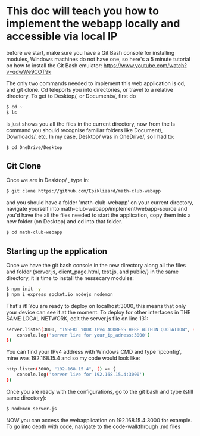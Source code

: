 # This doc will teach you how to implement the webapp locally and accessible via local IP
before we start, make sure you have a Git Bash console for installing modules, Windows machines do not have one, so here's a 5 minute tutorial on how to install the Git Bash emulator: https://www.youtube.com/watch?v=qdwWe9COT9k

The only two commands needed to implement this web application is cd, and git clone. Cd teleports you into directories, or travel to a relative directory. To get to Desktop/, or Documents/, first do
```sh
$ cd ~
$ ls
```
ls just shows you all the files in the current directory, now from the ls command you should recognise familiar folders like Document/, Downloads/, etc. In my case, Desktop/ was in OneDrive/, so I had to:
```sh
$ cd OneDrive/Desktop
```
## Git Clone
Once we are in Desktop/ , type in:
```sh
$ git clone https://github.com/Epiklizard/math-club-webapp
```
and you should have a folder 'math-club-webapp' on your current directory, navigate yourself into math-club-webapp/implement/webapp-source and you'd have the all the files needed to start the application, copy them into a new folder (on Desktop) and cd into that folder.
```sh
$ cd math-club-webapp
```

## Starting up the application
Once we have the git bash console in the new directory along all the files and folder (server.js, client_page.html, test.js, and public/) in the same directory, it is time to install the nessecary modules:
```sh
$ npm init -y
$ npm i express socket.io nodejs nodemon
```
That's it! You are ready to deploy on localhost:3000, this means that only your device can see it at the moment. To deploy for other interfaces in THE SAME LOCAL NETWORK, edit the server.js file on line 131:
```sh
server.listen(3000, "INSERT YOUR IPv4 ADDRESS HERE WITHIN QUOTATION", () => {
    console.log('server live for your_ip_adress:3000')
})
```
You can find your IPv4 address with Windows CMD and type 'ipconfig', mine was 192.168.15.4 and so my code would look like:
```sh
http.listen(3000, "192.168.15.4", () => {
    console.log('server live for 192.168.15.4:3000')
})
```
Once you are ready with the configurations, go to the git bash and type (still same directory):
```sh
$ nodemon server.js
```
NOW you can access the webapplication on 192.168.15.4:3000 for example. To go into depth with code, navigate to the code-walkthrough .md files

